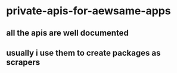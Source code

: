 # private-apis-for-aewsame-apps

## all the apis are well documented 
## usually i use them to create packages as scrapers 
